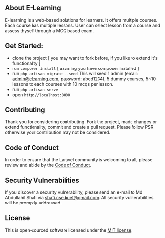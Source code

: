 ## About E-Learning

E-learning is a web-based solutions for learners. It offers multiple courses. Each course has multiple lessons. User can select lesson from a course and assess thyself through a MCQ based exam.

## Get Started:
  - clone the project [ you may want to fork before, if you like to extend it's functionality ]
  - run `composer install` [ asuming you have composer installed ]
  - run `php artisan migrate --seed`
    This will seed 1 admin (email: admin@elearning.com, password: abcd1234), 5 dummy courses, 5~10 lessons to each courses with 10 mcqs per lesson.
  - run `php artisan serve`
  - open `http://localhost:8000`

## Contributing

Thank you for considering contributing. Fork the project, made changes or extend functionality, commit and create a pull request. Please follow PSR otherwise your contribution may not be considered.

## Code of Conduct

In order to ensure that the Laravel community is welcoming to all, please review and abide by the [Code of Conduct](https://laravel.com/docs/contributions#code-of-conduct).

## Security Vulnerabilities

If you discover a security vulnerability, please send an e-mail to Md Abdullahil Shafi via [shafi.cse.buet@gmail.com](mailto:shafi.cse.buet@gmail.com). All security vulnerabilities will be promptly addressed.

## License

This is open-sourced software licensed under the [MIT license](https://opensource.org/licenses/MIT).

